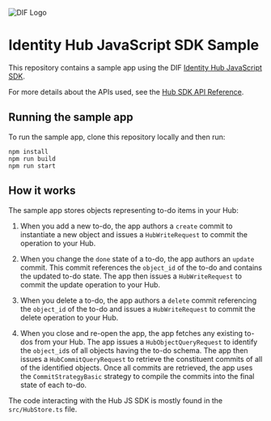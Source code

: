 ![DIF Logo](https://raw.githubusercontent.com/decentralized-identity/decentralized-identity.github.io/master/images/logo-small.png)

# Identity Hub JavaScript SDK Sample

This repository contains a sample app using the DIF [Identity Hub JavaScript SDK](https://github.com/decentralized-identity/hub-sdk-js).

For more details about the APIs used, see the [Hub SDK API Reference](https://identity.foundation/hub-sdk-js/).

## Running the sample app

To run the sample app, clone this repository locally and then run:

```
npm install
npm run build
npm run start
```
## How it works

The sample app stores objects representing to-do items in your Hub:

1. When you add a new to-do, the app authors a `create` commit to instantiate a new object and issues a `HubWriteRequest` to commit the operation to your Hub.

2. When you change the `done` state of a to-do, the app authors an `update` commit. This commit references the `object_id` of the to-do and contains the updated to-do state. The app then issues a `HubWriteRequest` to commit the update operation to your Hub.

3. When you delete a to-do, the app authors a `delete` commit referencing the `object_id` of the to-do and issues a `HubWriteRequest` to commit the delete operation to your Hub.

4. When you close and re-open the app, the app fetches any existing to-dos from your Hub. The app issues a `HubObjectQueryRequest` to identify the `object_id`s of all objects having the to-do schema. The app then issues a `HubCommitQueryRequest` to retrieve the constituent commits of all of the identified objects. Once all commits are retrieved, the app uses the `CommitStrategyBasic` strategy to compile the commits into the final state of each to-do.

The code interacting with the Hub JS SDK is mostly found in the `src/HubStore.ts` file.
